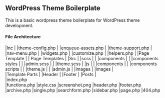## WordPress Theme Boilerplate

This is a basic wordpress theme boilerplate for WordPress theme development.

#### File Architecture

|Inc
|    |theme-config.php
|    |enqueue-assets.php
|    |theme-support.php
|    |nav-menu.php
|    |widgets.php
|    |customize.php
|    |helpers.php
|
|Page Template
|    | Page Templates
|
|Src
|    |scss
|    |   |components
|    |       |components styles
|    |   |admin.scss
|    |   |theme.scss
|    |js
|    |   |components
|    |        |components scripts
|    |   |theme.js
|    |   |admin.js
|    |images
|         |images
|   
|Template Parts
|    |Header
|    |Footer
|    |Posts
|   
|index.php  
|functions.php
|style.css
|screenshot.png
|header.php
|footer.php
|archive.php
|single.php
|searchform.php
|sidebar.php
|page.php
|404.php
